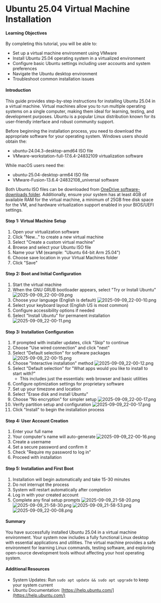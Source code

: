 # Ubuntu 25.04 Virtual Machine Installation

#### Learning Objectives

By completing this tutorial, you will be able to:

- Set up a virtual machine environment using VMware
- Install Ubuntu 25.04 operating system in a virtualized environment
- Configure basic Ubuntu settings including user accounts and system preferences
- Navigate the Ubuntu desktop environment
- Troubleshoot common installation issues

#### Introduction

This guide provides step-by-step instructions for installing Ubuntu 25.04 in a virtual machine. Virtual machines allow
you to run multiple operating systems on a single computer, making them ideal for learning, testing, and development
purposes. Ubuntu is a popular Linux distribution known for its user-friendly interface and robust community support.

Before beginning the installation process, you need to download the appropriate software for your operating system.
Windows users should obtain the:

* ubuntu-24.04.3-desktop-amd64 ISO file
* VMware-workstation-full-17.6.4-24832109 virtualization software

While macOS users need the:

* ubuntu-25.04-desktop-arm64 ISO file
* VMware-Fusion-13.6.4-24832108_universal software

Both Ubuntu ISO files can be downloaded from [OneDrive software-downloads folder](https://mystjohns-my.sharepoint.com/:f:/g/personal/sigeras_stjohns_edu/EgvWb4dZKTRPhs_pLZiQpPEBgsJ-twMHyrGdpPT-6kjx9Q?e=Z2sPH8). Additionally, ensure your system has at
least 4GB of available RAM for the virtual machine, a minimum of 25GB free disk space for the VM, and hardware
virtualization support enabled in your BIOS/UEFI settings.

#### Step 1: Virtual Machine Setup

1. Open your virtualization software
2. Click "New..." to create a new virtual machine
3. Select "Create a custom virtual machine"
4. Browse and select your Ubuntu ISO file
5. Name your VM (example: "Ubuntu 64-bit Arm 25.04")
6. Choose save location in your Virtual Machines folder
7. Click "Save"

#### Step 2: Boot and Initial Configuration

1. Start the virtual machine
2. When the GNU GRUB bootloader appears, select "Try or Install Ubuntu"
   ![2025-09-09_22-00-09.png](images/2025-09-09_22-00-09.png)
3. Choose your language (English is default)
   ![2025-09-09_22-00-10.png](images/2025-09-09_22-00-10.png)
4. Select your keyboard layout (English US is most common)
5. Configure accessibility options if needed
6. Select "Install Ubuntu" for permanent installation
   ![2025-09-09_22-00-11.png](images/2025-09-09_22-00-11.png)

#### Step 3: Installation Configuration

1. If prompted with installer updates, click "Skip" to continue
2. Choose "Use wired connection" and click "next"
3. Select "Default selection" for software packages
   ![2025-09-09_22-00-15.png](images/2025-09-09_22-00-15.png)
4. Choose "Interactive installation" method
   ![2025-09-09_22-00-12.png](images/2025-09-09_22-00-12.png)
5. Select "Default selection" for "What apps would you like to install to start with?"
   - This includes just the essentials: web browser and basic utilities
6. Configure optimization settings for proprietary software
7. Set up your timezone and location
8. Select "Erase disk and install Ubuntu"
9. Choose "No encryption" for simpler setup
   ![2025-09-09_22-00-17.png](images/2025-09-09_22-00-18.png)
10. Verify partition setup and configuration
    ![2025-09-09_22-00-17.png](images/2025-09-09_22-00-17.png)
11. Click "Install" to begin the installation process

#### Step 4: User Account Creation

1. Enter your full name
2. Your computer's name will auto-generate
   ![2025-09-09_22-00-16.png](images/2025-09-09_22-00-16.png)
3. Create a username
4. Set a secure password and confirm it
5. Check "Require my password to log in"
6. Proceed with installation

#### Step 5: Installation and First Boot

1. Installation will begin automatically and take 15-30 minutes
2. Do not interrupt the process
3. System will restart automatically after completion
4. Log in with your created account
5. Complete any final setup prompts
   ![2025-09-09_21-58-20.png](images/2025-09-09_21-58-20.png)
   ![2025-09-09_21-58-30.png](images/2025-09-09_21-58-30.png)
   ![2025-09-09_21-58-53.png](images/2025-09-09_21-58-53.png)
   ![2025-09-09_22-00-08.png](images/2025-09-09_22-00-08.png)

#### Summary

You have successfully installed Ubuntu 25.04 in a virtual machine environment. Your system now includes a fully
functional Linux desktop with essential applications and utilities. The virtual machine provides a safe environment for
learning Linux commands, testing software, and exploring open-source development tools without affecting your host
operating system.

#### Additional Resources

- System Updates: Run `sudo apt update && sudo apt upgrade` to keep your system current
- Ubuntu Documentation: [https://help.ubuntu.com/](https://help.ubuntu.com/)